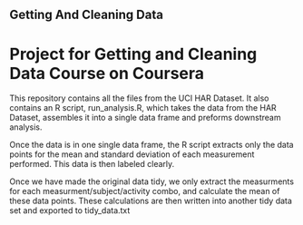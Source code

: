 ## Getting And Cleaning Data
# Project for Getting and Cleaning Data Course on Coursera

This repository contains all the files from the UCI HAR Dataset. It also contains an R script, run_analysis.R, which takes the data from the HAR Dataset, assembles it into a single data frame and preforms downstream analysis.

Once the data is in one single data frame, the R script extracts only the data points for the mean and standard deviation of each measurement performed. This data is then labeled clearly.

Once we have made the original data tidy, we only extract the measurments for each measurment/subject/activity combo, and calculate the mean of these data points. These calculations are then written into another tidy data set and exported to tidy_data.txt
